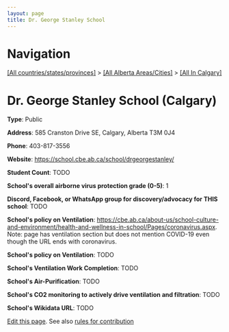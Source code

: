 ```yaml
---
layout: page
title: Dr. George Stanley School
---
```

# Navigation

[[All countries/states/provinces]](../../..) > [[All Alberta Areas/Cities]](../..) > [[All In Calgary]](..)

# Dr. George Stanley School (Calgary)

**Type**: Public

**Address**: 585 Cranston Drive SE, Calgary, Alberta T3M 0J4

**Phone**: 403-817-3556

**Website**: <https://school.cbe.ab.ca/school/drgeorgestanley/>

**Student Count**: TODO

**School's overall airborne virus protection grade (0-5)**: 1

**Discord, Facebook, or WhatsApp group for discovery/advocacy for THIS school**: TODO

**School's policy on Ventilation**: <https://cbe.ab.ca/about-us/school-culture-and-environment/health-and-wellness-in-school/Pages/coronavirus.aspx>. Note: page has ventilation section but does not mention COVID-19 even though the URL ends with coronavirus.

**School's policy on Ventilation**: TODO

**School's Ventilation Work Completion**: TODO

**School's Air-Purification**: TODO

**School's CO2 monitoring to actively drive ventilation and filtration**: TODO

**School's Wikidata URL**: TODO


[Edit this page](https://github.com/ventilate-schools/AB/edit/main/./Calgary/Dr._George_Stanley_School.md). See also [rules for contribution](../../../contribution-rules/)